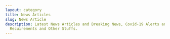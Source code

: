 ```yaml
---
layout: category
title: News Articles
slug: News Article
description: Latest News Articles and Breaking News, Covid-19 Alerts and Job
  Recuirements and Other Stuffs.
---
```

